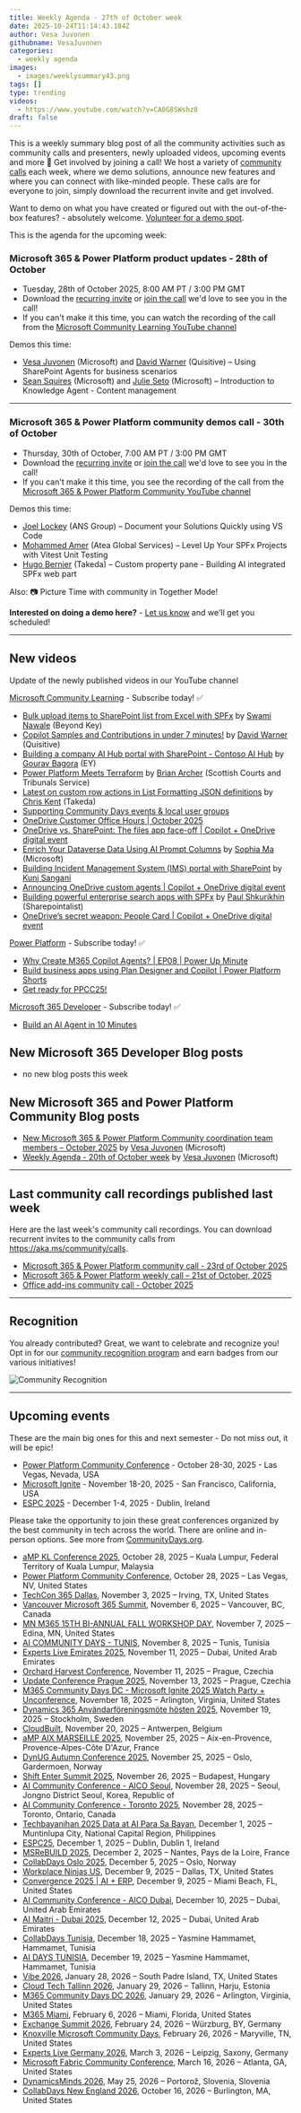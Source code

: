 ```yaml
---
title: Weekly Agenda - 27th of October week
date: 2025-10-24T11:14:43.184Z
author: Vesa Juvonen
githubname: VesaJuvonen
categories:
  - weekly agenda
images:
  - images/weeklysummary43.png
tags: []
type: trending
videos:
  - https://www.youtube.com/watch?v=CA0G8SWshz8
draft: false
---
```


This is a weekly summary blog post of all the community activities such as community calls and presenters, newly uploaded videos, upcoming events and more 🚀
Get involved by joining a call! We host a variety of [community calls](https://aka.ms/community/calls) each week, where we demo solutions, announce new features and where you can connect with like-minded people. These calls are for everyone to join, simply download the recurrent invite and get involved. 

Want to demo on what you have created or figured out with the out-of-the-box features? - absolutely welcome. [Volunteer for a demo spot](https://aka.ms/community/request/demo).

This is the agenda for the upcoming week:

### Microsoft 365 & Power Platform product updates - 28th of October

* Tuesday, 28th of October 2025, 8:00 AM PT / 3:00 PM GMT
* Download the [recurring invite](https://aka.ms/m365-dev-call) or [join the call](https://aka.ms/m365-dev-call-join) we'd love to see you in the call!
* If you can't make it this time, you can watch the recording of the call from the [Microsoft Community Learning YouTube channel](https://www.youtube.com/playlist?list=PLR9nK3mnD-OUQOW86tT5dkCRQAVGY7DlH)

Demos this time:

* [Vesa Juvonen](https://www.linkedin.com/in/vesajuvonen/) (Microsoft) and [David Warner](https://www.linkedin.com/in/davidwarnerii/) (Quisitive) – Using SharePoint Agents for business scenarios
* [Sean Squires](https://www.linkedin.com/in/seansquires/)  (Microsoft)  and [Julie Seto](https://www.linkedin.com/in/julieseto/) (Microsoft)  – Introduction to Knowledge Agent - Content management


---

### Microsoft 365 & Power Platform community demos call - 30th of October

* Thursday, 30th of October, 7:00 AM PT / 3:00 PM GMT
* Download the [recurring invite](https://aka.ms/spdev-sig-call) or [join the call](https://aka.ms/spdev-sig-call-join) we'd love to see you in the call!
* If you can't make it this time, you see the recording of the call from the [Microsoft 365 & Power Platform Community YouTube channel](https://www.youtube.com/watch?v=gAqUr9wa2_0&list=PLR9nK3mnD-OURfm5Ypu-wK52cxBv_gXCA)

Demos this time:

* [Joel Lockey](https://www.linkedin.com/in/joel-lockey/) (ANS Group) – Document your Solutions Quickly using VS Code
* [Mohammed Amer](https://www.linkedin.com/in/mohammad3mer/) (Atea Global Services) – Level Up Your SPFx Projects with Vitest Unit Testing
* [Hugo Bernier](https://www.linkedin.com/in/bernierh/) (Takeda) – Custom property pane - Building AI integrated SPFx web part

Also: 📷 Picture Time with community in Together Mode!

**Interested on doing a demo here?** - [Let us know](https://aka.ms/community/request/demo) and we'll get you scheduled!

---

## New videos 

Update of the newly published videos in our YouTube channel 

[Microsoft Community Learning](https://www.youtube.com/@MicrosoftCommunityLearning) - Subscribe today! ✅

* [Bulk upload items to SharePoint list from Excel with SPFx](https://www.youtube.com/watch?v=QU5VTryy08g) by [Swami Nawale](https://www.linkedin.com/in/swaminawale/) (Beyond Key)
* [Copilot Samples and Contributions in under 7 minutes!](https://www.youtube.com/watch?v=qb8c2mSMvco) by [David Warner](https://www.linkedin.com/in/davidwarnerii/) (Quisitive)
* [Building a company AI Hub portal with SharePoint - Contoso AI Hub](https://www.youtube.com/watch?v=W03wjWRQfVI) by [Gourav Bagora](https://www.linkedin.com/in/developer-gourav-bagora/) (EY)
* [Power Platform Meets Terraform](https://www.youtube.com/watch?v=s20DNiE57H4) by [Brian Archer​](https://www.linkedin.com/in/brian-archer-a84360118/) (Scottish Courts and Tribunals Service)
* [Latest on custom row actions in List Formatting JSON definitions](https://www.youtube.com/watch?v=wS6EquPFlyI) by [Chris Kent](https://www.linkedin.com/in/thechriskent/)  (Takeda)
* [Supporting Community Days events & local user groups](https://www.youtube.com/watch?v=ITFhB7le0Gc)
* [OneDrive Customer Office Hours | October 2025](https://www.youtube.com/watch?v=726JhnM6j-4)
* [OneDrive vs. SharePoint: The files app face-off | Copilot + OneDrive digital event](https://www.youtube.com/watch?v=bA_bBf3xqJs)
* [Enrich Your Dataverse Data Using AI Prompt Columns](https://www.youtube.com/watch?v=qAWWqDxjyXI) by [Sophia Ma](https://www.linkedin.com/in/ma-sophia/) (Microsoft)
* [Building Incident Management System (IMS) portal with SharePoint](https://www.youtube.com/watch?v=7Tq3LVwekks) by [Kunj Sangani​](https://www.linkedin.com/in/kunj-sangani/)
* [Announcing OneDrive custom agents | Copilot + OneDrive digital event](https://www.youtube.com/watch?v=rbJZ8VGnZVY&pp=0gcJCQYKAYcqIYzv)
* [Building powerful enterprise search apps with SPFx](https://www.youtube.com/watch?v=y0rYfMw9NJY&pp=0gcJCQYKAYcqIYzv) by [Paul Shkurikhin](https://www.linkedin.com/in/sharepointalist/) (Sharepointalist)
* [OneDrive’s secret weapon: People Card  | Copilot + OneDrive digital event](https://www.youtube.com/watch?v=ApfipR5yAuo)


[Power Platform](https://www.youtube.com/@mspowerplatform) - Subscribe today! ✅

* [Why Create M365 Copilot Agents? | EP08 | Power Up Minute](https://www.youtube.com/watch?v=3bOw7OasaKc)
* [Build business apps using Plan Designer and Copilot | Power Platform Shorts](https://www.youtube.com/watch?v=Sd0e8_WlmkQ)
* [Get ready for PPCC25!](https://www.youtube.com/watch?v=AREmCxk9DJQ)

[Microsoft 365 Developer](https://www.youtube.com/@Microsoft365Developer) - Subscribe today! ✅

* [Build an AI Agent in 10 Minutes](https://www.youtube.com/watch?v=95uFTSWWYmQ)


## New Microsoft 365 Developer Blog posts

* no new blog posts this week


## New Microsoft 365 and Power Platform Community Blog posts

* [New Microsoft 365 & Power Platform Community coordination team members – October 2025](https://pnp.github.io/blog/post/new-community-team-members-october-2025/) by [Vesa Juvonen](https://github.com/VesaJuvonen/) (Microsoft)
* [Weekly Agenda - 20th of October week](https://pnp.github.io/blog/weekly-agenda/25-10-20/) by [Vesa Juvonen](https://github.com/VesaJuvonen/) (Microsoft)

---

## Last community call recordings published last week

Here are the last week's community call recordings. You can download recurrent invites to the community calls from https://aka.ms/community/calls.

* [Microsoft 365 & Power Platform community call - 23rd of October 2025](https://www.youtube.com/watch?v=OKjkMaXmNYM)
* [Microsoft 365 & Power Platform weekly call – 21st of October, 2025](https://www.youtube.com/watch?v=445VaUdvzk8&pp=0gcJCQYKAYcqIYzv)
* [Office add-ins community call - October 2025](https://www.youtube.com/watch?v=k1Y6m-N3hyI)

---

## Recognition

You already contributed? Great, we want to celebrate and recognize you! Opt in for our [community recognition program](https://pnp.github.io/recognitionprogram/) and earn badges from our various initiatives! 

![Community Recognition](../images/community-recognition-2025.png)

---

## Upcoming events

These are the main big ones for this and next semester - Do not miss out, it will be epic!

* [Power Platform Community Conference](https://powerplatformconf.com/) - October 28-30, 2025 - Las Vegas, Nevada, USA
* [Microsoft Ignite](https://ignite.microsoft.com/) - November 18-20, 2025 - San Francisco, California, USA
* [ESPC 2025](https://www.sharepointeurope.com/) - December 1-4, 2025 - Dublin, Ireland

Please take the opportunity to join these great conferences organized by the best community in tech across the world. There are online and in-person options. See more from [CommunityDays.org](https://www.communitydays.org/).

* [aMP KL Conference 2025](https://www.communitydays.org/event/2025-10-28/amp-kl-conference-2025), October 28, 2025 – Kuala Lumpur, Federal Territory of Kuala Lumpur, Malaysia
* [Power Platform Community Conference](https://www.communitydays.org/event/2025-10-28/power-platform-community-conference), October 28, 2025 – Las Vegas, NV, United States
* [TechCon 365 Dallas](https://www.communitydays.org/event/2025-11-03/techcon-365-dallas), November 3, 2025 – Irving, TX, United States
* [Vancouver Microsoft 365 Summit](https://www.communitydays.org/event/2025-11-06/vancouver-microsoft-365-summit), November 6, 2025 – Vancouver, BC, Canada
* [MN M365 15TH BI-ANNUAL FALL WORKSHOP DAY](https://www.communitydays.org/event/2025-11-07/mn-m365-15th-bi-annual-fall-workshop-day), November 7, 2025 – Edina, MN, United States
* [AI COMMUNITY DAYS - TUNIS](https://www.communitydays.org/event/2025-11-08/ai-community-days-tunis), November 8, 2025 – Tunis, Tunisia
* [Experts Live Emirates 2025](https://www.communitydays.org/event/2025-11-11/experts-live-emirates-2025), November 11, 2025 – Dubai, United Arab Emirates
* [Orchard Harvest Conference](https://www.communitydays.org/event/2025-11-11/orchard-harvest-conference), November 11, 2025 – Prague, Czechia
* [Update Conference Prague 2025](https://www.communitydays.org/event/2025-11-13/update-conference-prague-2025), November 13, 2025 – Prague, Czechia
* [M365 Community Days DC - Microsoft Ignite 2025 Watch Party + Unconference](https://www.communitydays.org/event/2025-11-18/m365-community-days-dc-microsoft-ignite-2025-watch-party-plus-unconference), November 18, 2025 – Arlington, Virginia, United States
* [Dynamics 365 Användarföreningsmöte hösten 2025](https://www.communitydays.org/event/2025-11-19/dynamics-365-anvandarforeningsmote-hosten-2025), November 19, 2025 – Stockholm, Sweden
* [CloudBuilt](https://www.communitydays.org/event/2025-11-20/cloudbuilt), November 20, 2025 – Antwerpen, Belgium
* [aMP AIX MARSEILLE 2025](https://www.communitydays.org/event/2025-11-25/amp-aix-marseille-2025), November 25, 2025 – Aix-en-Provence, Provence-Alpes-Côte D'Azur, France
* [DynUG Autumn Conference 2025](https://www.communitydays.org/event/2025-11-25/dynug-autumn-conference-2025), November 25, 2025 – Oslo, Gardermoen, Norway
* [Shift Enter Summit 2025](https://www.communitydays.org/event/2025-11-26/shift-enter-summit-2025), November 26, 2025 – Budapest, Hungary
* [AI Community Conference - AICO Seoul](https://www.communitydays.org/event/2025-11-28/ai-community-conference-aico-seoul), November 28, 2025 – Seoul,  Jongno District Seoul, Korea, Republic of
* [AI Community Conference - Toronto 2025](https://www.communitydays.org/event/2025-11-28/ai-community-conference-toronto-2025), November 28, 2025 – Toronto, Ontario, Canada
* [Techbayanihan 2025 Data at AI Para Sa Bayan](https://www.communitydays.org/event/2025-12-01/techbayanihan-2025-data-at-ai-para-sa-bayan), December 1, 2025 – Muntinlupa City, National Capital Region, Philippines
* [ESPC25](https://www.communitydays.org/event/2025-12-01/espc25), December 1, 2025 – Dublin, Dublin 1, Ireland
* [MSReBUILD 2025](https://www.communitydays.org/event/2025-12-02/msrebuild-2025), December 2, 2025 – Nantes, Pays de la Loire, France
* [CollabDays Oslo 2025](https://www.communitydays.org/event/2025-12-05/collabdays-oslo-2025), December 5, 2025 – Oslo, Norway
* [Workplace Ninjas US](https://www.communitydays.org/event/2025-12-09/workplace-ninjas-us), December 9, 2025 – Dallas, TX, United States
* [Convergence 2025 | AI + ERP](https://www.communitydays.org/event/2025-12-09/convergence-2025-or-ai-plus-erp), December 9, 2025 – Miami Beach, FL, United States
* [AI Community Conference - AICO Dubai](https://www.communitydays.org/event/2025-12-10/ai-community-conference-aico-dubai), December 10, 2025 – Dubai, United Arab Emirates
* [AI Maitri - Dubai 2025](https://www.communitydays.org/event/2025-12-12/ai-maitri-dubai-2025), December 12, 2025 – Dubai, United Arab Emirates
* [CollabDays Tunisia](https://www.communitydays.org/event/2025-12-18/collabdays-tunisia), December 18, 2025 – Yasmine Hammamet, Hammamet, Tunisia
* [AI DAYS TUNISIA](https://www.communitydays.org/event/2025-12-19/ai-days-tunisia), December 19, 2025 – Yasmine Hammamet, Hammamet, Tunisia
* [Vibe 2026](https://www.communitydays.org/event/2026-01-28/vibe-2026), January 28, 2026 – South Padre Island, TX, United States
* [Cloud Tech Tallinn 2026](https://www.communitydays.org/event/2026-01-29/cloud-tech-tallinn-2026), January 29, 2026 – Tallinn, Harju, Estonia
* [M365 Community Days DC 2026](https://www.communitydays.org/event/2026-01-29/m365-community-days-dc-2026), January 29, 2026 – Arlington, Virginia, United States
* [M365 Miami](https://www.communitydays.org/event/2026-02-06/m365-miami), February 6, 2026 – Miami, Florida, United States
* [Exchange Summit 2026](https://www.communitydays.org/event/2026-02-24/exchange-summit-2026), February 24, 2026 – Würzburg, BY, Germany
* [Knoxville Microsoft Community Days](https://www.communitydays.org/event/2026-02-26/knoxville-microsoft-community-days), February 26, 2026 – Maryville, TN, United States
* [Experts Live Germany 2026](https://www.communitydays.org/event/2026-03-03/experts-live-germany-2026), March 3, 2026 – Leipzig, Saxony, Germany
* [Microsoft Fabric Community Conference](https://www.communitydays.org/event/2026-03-16/microsoft-fabric-community-conference), March 16, 2026 – Atlanta, GA, United States
* [DynamicsMinds 2026](https://www.communitydays.org/event/2026-05-25/dynamicsminds-2026), May 25, 2026 – Portorož, Slovenia, Slovenia
* [CollabDays New England 2026](https://www.communitydays.org/event/2026-10-16/collabdays-new-england-2026), October 16, 2026 – Burlington, MA, United States

